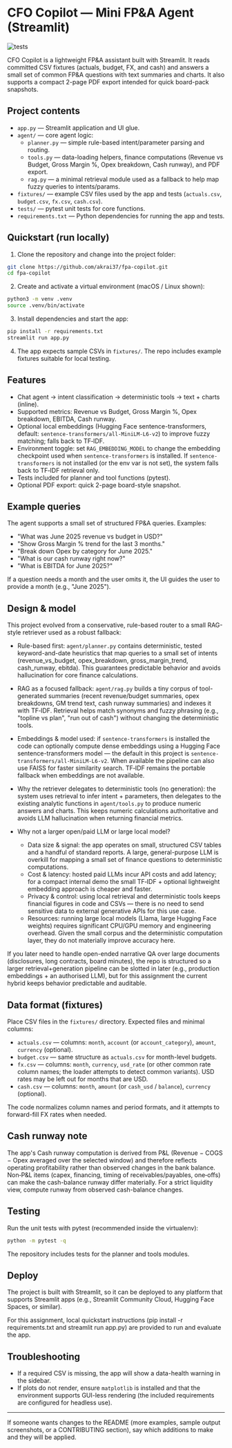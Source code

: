 # CFO Copilot — Mini FP&A Agent (Streamlit)

![tests](https://github.com/akrai37/fpa-copilot/actions/workflows/tests.yml/badge.svg)

CFO Copilot is a lightweight FP&A assistant built with Streamlit. It reads committed CSV fixtures (actuals, budget, FX, and cash) and answers a small set of common FP&A questions with text summaries and charts. It also supports a compact 2-page PDF export intended for quick board-pack snapshots.

## Project contents
- `app.py` — Streamlit application and UI glue.
- `agent/` — core agent logic:
  - `planner.py` — simple rule-based intent/parameter parsing and routing.
  - `tools.py` — data-loading helpers, finance computations (Revenue vs Budget, Gross Margin %, Opex breakdown, Cash runway), and PDF export.
  - `rag.py` — a minimal retrieval module used as a fallback to help map fuzzy queries to intents/params.
- `fixtures/` — example CSV files used by the app and tests (`actuals.csv`, `budget.csv`, `fx.csv`, `cash.csv`).
- `tests/` — pytest unit tests for core functions.
- `requirements.txt` — Python dependencies for running the app and tests.

## Quickstart (run locally)

1. Clone the repository and change into the project folder:

```bash
git clone https://github.com/akrai37/fpa-copilot.git
cd fpa-copilot
```

2. Create and activate a virtual environment (macOS / Linux shown):

```bash
python3 -m venv .venv
source .venv/bin/activate
```

3. Install dependencies and start the app:

```bash
pip install -r requirements.txt
streamlit run app.py
```

4. The app expects sample CSVs in `fixtures/`. The repo includes example fixtures suitable for local testing.

## Features
- Chat agent → intent classification → deterministic tools → text + charts (inline).
- Supported metrics: Revenue vs Budget, Gross Margin %, Opex breakdown, EBITDA, Cash runway.
- Optional local embeddings (Hugging Face sentence-transformers, default: `sentence-transformers/all-MiniLM-L6-v2`) to improve fuzzy matching; falls back to TF‑IDF.
- Environment toggle: set `RAG_EMBEDDING_MODEL` to change the embedding checkpoint used when `sentence-transformers` is installed. If `sentence-transformers` is not installed (or the env var is not set), the system falls back to TF‑IDF retrieval only.
- Tests included for planner and tool functions (pytest).
- Optional PDF export: quick 2-page board-style snapshot.

## Example queries
The agent supports a small set of structured FP&A queries. Examples:

- "What was June 2025 revenue vs budget in USD?"
- "Show Gross Margin % trend for the last 3 months."
- "Break down Opex by category for June 2025."
- "What is our cash runway right now?"
- "What is EBITDA for June 2025?"

If a question needs a month and the user omits it, the UI guides the user to provide a month (e.g., "June 2025").

## Design & model

This project evolved from a conservative, rule-based router to a small RAG-style retriever used as a robust fallback:

- Rule-based first: `agent/planner.py` contains deterministic, tested keyword-and-date heuristics that map queries to a small set of intents (revenue_vs_budget, opex_breakdown, gross_margin_trend, cash_runway, ebitda). This guarantees predictable behavior and avoids hallucination for core finance calculations.

- RAG as a focused fallback: `agent/rag.py` builds a tiny corpus of tool-generated summaries (recent revenue/budget summaries, opex breakdowns, GM trend text, cash runway summaries) and indexes it with TF‑IDF. Retrieval helps match synonyms and fuzzy phrasing (e.g., "topline vs plan", "run out of cash") without changing the deterministic tools.

- Embeddings & model used: if `sentence-transformers` is installed the code can optionally compute dense embeddings using a Hugging Face sentence-transformers model — the default in this project is `sentence-transformers/all-MiniLM-L6-v2`. When available the pipeline can also use FAISS for faster similarity search. TF‑IDF remains the portable fallback when embeddings are not available.

- Why the retriever delegates to deterministic tools (no generation): the system uses retrieval to infer intent + parameters, then delegates to the existing analytic functions in `agent/tools.py` to produce numeric answers and charts. This keeps numeric calculations authoritative and avoids LLM hallucination when returning financial metrics.

- Why not a larger open/paid LLM or large local model?
  - Data size & signal: the app operates on small, structured CSV tables and a handful of standard reports. A large, general-purpose LLM is overkill for mapping a small set of finance questions to deterministic computations.
  - Cost & latency: hosted paid LLMs incur API costs and add latency; for a compact internal demo the small TF‑IDF + optional lightweight embedding approach is cheaper and faster.
  - Privacy & control: using local retrieval and deterministic tools keeps financial figures in code and CSVs — there is no need to send sensitive data to external generative APIs for this use case.
  - Resources: running large local models (Llama, large Hugging Face weights) requires significant CPU/GPU memory and engineering overhead. Given the small corpus and the deterministic computation layer, they do not materially improve accuracy here.

If you later need to handle open-ended narrative QA over large documents (disclosures, long contracts, board minutes), the repo is structured so a larger retrieval+generation pipeline can be slotted in later (e.g., production embeddings + an authorised LLM), but for this assignment the current hybrid keeps behavior predictable and auditable.

## Data format (fixtures)
Place CSV files in the `fixtures/` directory. Expected files and minimal columns:

- `actuals.csv` — columns: `month`, `account` (or `account_category`), `amount`, `currency` (optional).
- `budget.csv` — same structure as `actuals.csv` for month-level budgets.
- `fx.csv` — columns: `month`, `currency`, `usd_rate` (or other common rate column names; the loader attempts to detect common variants). USD rates may be left out for months that are USD.
- `cash.csv` — columns: `month`, `amount` (or `cash_usd` / `balance`), `currency` (optional).

The code normalizes column names and period formats, and it attempts to forward-fill FX rates when needed.

## Cash runway note
The app's Cash runway computation is derived from P&L (Revenue − COGS − Opex averaged over the selected window) and therefore reflects operating profitability rather than observed changes in the bank balance. Non‑P&L items (capex, financing, timing of receivables/payables, one‑offs) can make the cash-balance runway differ materially. For a strict liquidity view, compute runway from observed cash-balance changes.

## Testing
Run the unit tests with pytest (recommended inside the virtualenv):

```bash
python -m pytest -q
```

The repository includes tests for the planner and tools modules.
## Deploy
The project is built with Streamlit, so it can be deployed to any platform that supports Streamlit apps (e.g., Streamlit Community Cloud, Hugging Face Spaces, or similar).

For this assignment, local quickstart instructions (pip install -r requirements.txt and streamlit run app.py) are provided to run and evaluate the app.

## Troubleshooting
- If a required CSV is missing, the app will show a data-health warning in the sidebar.
- If plots do not render, ensure `matplotlib` is installed and that the environment supports GUI-less rendering (the included requirements are configured for headless use).

---

If someone wants changes to the README (more examples, sample output screenshots, or a CONTRIBUTING section), say which additions to make and they will be applied.

